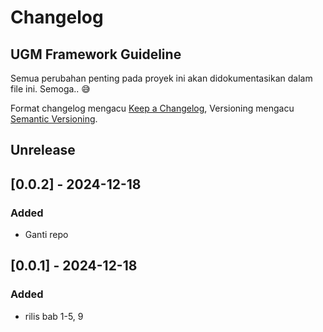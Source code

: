 # Changelog
## UGM Framework Guideline

Semua perubahan penting pada proyek ini akan didokumentasikan dalam file ini. Semoga.. :sweat_smile:

Format changelog mengacu [Keep a Changelog](https://keepachangelog.com/id-ID/1.0.0/),
Versioning mengacu [Semantic Versioning](https://semver.org/lang/id/spec/v2.0.0.html).

## Unrelease

## [0.0.2] - 2024-12-18
### Added
- Ganti repo

## [0.0.1] - 2024-12-18
### Added
- rilis bab 1-5, 9